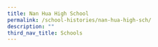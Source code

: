 ```yaml
---
title: Nan Hua High School
permalink: /school-histories/nan-hua-high-sch/
description: ""
third_nav_title: Schools
---
```


